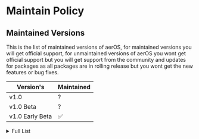 # Maintain Policy

## Maintained Versions

This is the list of maintained versions of aerOS, for maintained versions you will get official support, for unmaintained versions of aerOS you wont get official support but you will get support from the community and updates for packages as all packages are in rolling release but you wont get the new features or bug fixes. 

| Version's     | Maintained         |
| -------       | ------------------ |
| v1.0     | ? |
| v1.0 Beta     |  ? |
| v1.0 Early Beta     | :white_check_mark: |

<details>
<summary>Full List</summary>

| Version's     | Maintained         |
| -------       | ------------------ |
| v1.0 Early Beta 2 (ESB2)     | :white_check_mark: |
| v1.0 Early Beta 1 (ESB1)   | :white_check_mark: |

</details>




